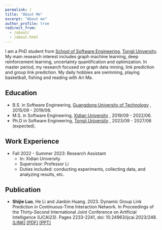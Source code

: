 ```yaml
---
permalink: /
title: "About Me"
excerpt: "About me"
author_profile: true
redirect_from: 
  - /about/
  - /about.html
---
```


I am a PhD student from [School of Software Engineering](https://sse.tongji.edu.cn/English_edition/Home.htm), [Tongji University](https://en.tongji.edu.cn/p/#/). My main research interest includes graph machine learning, deep reinforcement learning, uncertainty quantification and optimization. In master period, my research focused on graph data mining, link prediction and group link prediction. My daily hobbies are swimming, playing basketball, fishing and reading with Ari Ma.


Education
------
* B.S. in Software Engineering, [Guangdong University of Technology](https://english.gdut.edu.cn/) , 2015/09 - 2019/06.
* M.S. in Software Engineering, [Xidian University](https://en.xidian.edu.cn/) , 2019/09 - 2022/06.
* Ph.D in Software Engineering, [Tongji University](https://en.tongji.edu.cn/p/#/) , 2023/09 - 2027/06 (expected).



Work Experience
------
* Fall 2022 - Summer 2023: Research Assistant
  * In: Xidian University
  * Supervisor: Professor Li
  * Duties included: conducting experiments, collecting data, and analyzing results, etc.
  


Publication
------
* <b>Shijie Luo</b>, He Li and Jianbin Huang. 2023. Dynamic Group Link Prediction in Continuous-Time Interaction Network. In Proceedings of the Thirty-Second International Joint Conference on Artificial Intelligence (IJCAI23). Pages 2233-2241, doi: 10.24963/ijcai.2023/248. [\[LINK\]](https://www.ijcai.org/proceedings/2023/248) [\[PDF\]](https://github.com/shijielaw/shijielaw.github.io/tree/master/files/CTGLP-ijcai23.pdf)
 [\[PPT\]](https://github.com/shijielaw/shijielaw.github.io/tree/master/files/paper1_CTGLP.pptx)


